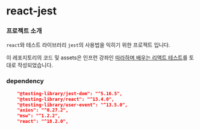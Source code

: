 # react-jest

### 프로젝트 소개

`react`와 테스트 라이브러리 `jest`의 사용법을 익히기 위한 프로젝트 입니다.

이 레포지토리의 코드 및 assets은 인프런 강좌인 [따라하며 배우는 리액트 테스트](https://www.inflearn.com/course/%EB%94%B0%EB%9D%BC%ED%95%98%EB%8A%94-%EB%A6%AC%EC%95%A1%ED%8A%B8-%ED%85%8C%EC%8A%A4%ED%8A%B8/dashboard)를 토대로 작성되었습니다.

### dependency

```json
    "@testing-library/jest-dom": "^5.16.5",
    "@testing-library/react": "^13.4.0",
    "@testing-library/user-event": "^13.5.0",
    "axios": "^0.27.2",
    "msw": "^1.2.2",
    "react": "^18.2.0",
```
